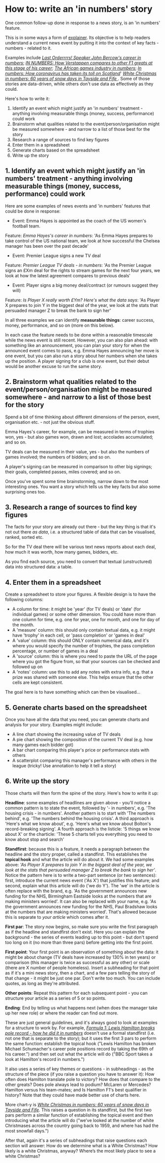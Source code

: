 # How to: write an 'in numbers' story

One common follow-up done in response to a news story, is an 'in numbers' feature.

This is in some ways a form of [explainer](https://github.com/paulbradshaw/journalismrecipebook/blob/main/explainer.md). Its objective is to help readers understand a current news event by putting it into the context of key facts - numbers - related to it.

Examples include *[Last Orderrrrs! Speaker John Bercow's career in numbers](https://www.bbc.co.uk/news/uk-politics-50237401.amp)*; *[IN NUMBERS: How Verstappen compares to other F1 greats at this stage of his career](https://www.formula1.com/en/latest/article.in-numbers-how-verstappen-compares-to-other-f1-greats-at-this-stage-of-his.m8QeD2t7xQGjmY4tqTd0q.html)*; *[The African games industry in numbers](https://www.gamesindustry.biz/the-african-games-industry-in-numbers)*; *[In numbers: How coronavirus has taken its toll on Scotland](https://news.stv.tv/scotland/in-numbers-how-coronavirus-is-taking-its-toll-on-scotland)*' *[White Christmas in numbers: 60 years of snow days in Tayside and Fife
](https://thecourier.co.uk/fp/news/scotland/3998065/white-christmas-in-numbers/)*. Some of those stories are data-driven, while others don't use data as effectively as they could.

Here's how to write it:

1. Identify an event which might justify an 'in numbers' treatment - anything involving measurable things (money, success, performance) could work
2. Brainstorm what qualities related to the event/person/organisation might be measured somewhere - and narrow to a list of those best for the story
3. Research a range of sources to find key figures
4. Enter them in a spreadsheet
5. Generate charts based on the spreadsheet
6. Write up the story


## 1. Identify an event which might justify an 'in numbers' treatment - anything involving measurable things (money, success, performance) could work

Here are some examples of news events and 'in numbers' features that could be done in response:

* Event: Emma Hayes is appointed as the coach of the US women's football team.

Feature: *Emma Hayes's career in numbers*: 'As Emma Hayes prepares to take control of the US national team, we look at how successful the Chelsea manager has been over the past decade'

* Event: Premier League signs a new TV deal

Feature: *Premier League TV deals - in numbers*: 'As the Premier League signs an £Xm deal for the rights to stream games for the next four years, we look at how the latest agreement compares to previous deals'

* Event: Player signs a big money deal/contract (or rumours suggest they will)

Feature: *Is Player X really worth £Ym? Here's what the data says*: 'As Player X prepares to join Y in the biggest deal of the year, we look at the stats that persuaded manager Z to break the bank to sign her'

In all three examples we can identify **measurable things**: career success, money, performance, and so on (more on this below).

In each case the feature needs to be done within a reasonable timescale while the news event is still recent. However, you can also plan ahead: with something like an announcement, you can plan your story for when the announced event comes to pass, e.g. Emma Hayes announcing her move is one event, but you can also run a story about her numbers when she takes up the position. A player signing for a club is one event, but their debut would be another excuse to run the same story.

## 2. Brainstorm what qualities related to the event/person/organisation might be measured somewhere - and narrow to a list of those best for the story

Spend a bit of time thinking about different dimensions of the person, event, organisation etc. - not just the obvious stuff.

Emma Hayes's career, for example, can be measured in terms of trophies won, yes - but also games won, drawn and lost; accolades accumulated; and so on. 

TV deals can be measured in their value, yes - but also the numbers of games involved; the numbers of bidders; and so on.

A player's signing can be measured in comparison to other big signings; their goals, completed passes, miles covered; and so on. 

Once you've spent some time brainstorming, narrow down to the most interesting ones. You want a story which tells us the key facts but also some surprising ones too.

## 3. Research a range of sources to find key figures

The facts for your story are already out there - but the key thing is that it's not out there *as data*, i.e. a structured table of data that can be visualised, ranked, sorted etc.

So for the TV deal there will be various text news reports about each deal, how much it was worth, how many games, bidders, etc. 

As you find each source, you need to convert that textual (unstructured) data into structured data: a table.

## 4. Enter them in a spreadsheet

Create a spreadsheet to store your figures. A flexible design is to have the following columns:

* A column for time: it might be 'year' (for TV deals) or 'date' (for individual games) or some other dimension. You could have more than one column for time, e.g. one for year, one for month, and one for day of the month.
* A 'measure' column: this should only contain textual data, e.g. it might have 'trophy' in each cell, or 'pass completion' or 'games in deal'
* A 'value' column: this should ONLY contain numerical data, and it's where you would specify the number of trophies, the pass completion percentage, or number of games in a deal
* A 'source' column: this is where you need to paste the URL of the page where you got the figure from, so that your sources can be checked and followed up on
* A 'notes' column: use this to add any notes with extra info, e.g. that a prize was shared with someone else. This helps ensure that the other cells are kept consistent.

The goal here is to have something which can then be visualised...

## 5. Generate charts based on the spreadsheet

Once you have all the data that you need, you can generate charts and analysis for your story. Examples might include:

* A line chart showing the increasing value of TV deals
* A pie chart showing the composition of the current TV deal (e.g. how many games each bidder got)
* A bar chart comparing this player's price or performance stats with others
* A scatterplot comparing this manager's performance with others in the league (tricky! Use annotation to help it tell a story)

## 6. Write up the story

Those charts will then form the spine of the story. Here's how to write it up:

**Headline**: some examples of headlines are given above - you'll notice a common pattern is to state the event, followed by '- in numbers', e.g. 'The housing crisis - in numbers'. Another pattern is to start with 'The numbers behind', e.g. 'The numbers behind the housing crisis'. A third approach is 'Here's what we know about', e.g. 'Here's what we know about Bolton's record-breaking signing'. A fourth approach is the listicle: '5 things we know about X' or the charticle: 'These 5 charts tell you everything you need to know about stop and search'

**Standfirst**: because this is a feature, it needs a paragraph between the headline and the story proper, called a standfirst. This establishes the **topical hook** and what the article will do about it. We had some examples above: *'As Player X prepares to join Y in the biggest deal of the year, we look at the stats that persuaded manager Z to break the bank to sign her'*. Notice the pattern here is to write a two-part sentence (or two sentences): first, introduce the current news event ('As X') that justifies this feature; and second, explain what this article will do ('we do Y'). The 'we' in the article is often replace with the brand, e.g. 'As the government announces new funding for the NHS, Birmingham Eastside looks at the numbers that are making ministers worried'. It can also be replaced with your name, e.g. 'As the government announces new funding for the NHS, Paul Bradshaw looks at the numbers that are making ministers worried'. That's allowed because this is separate to *your article* which comes after it.

**First par**: The story now begins, so make sure you write the first paragraph as if the headline and standfirst don't exist. Here you can explain the background - the series of events leading up to this point - but don't spend too long on it (no more than three pars) before getting into the first point.

**First point**: Your first point is an observation of something about the data: it might be about change (TV deals have increased by 130% in ten years) or comparison (this manager is twice as successful as any other) or scale (there are X number of people homeless). Insert a subheading for that point as if it's a mini news story, then a chart, and a few pars telling the story of that change - it might be just one par. Don't write too much. You can include quotes, as long as they're attributed.

**Other points**: Repeat this pattern for each subsequent point - you can structure your article as a series of 5 or so points.

**Ending**: End by telling us what happens next (when does the manager take up her new role) or where the reader can find out more.

These are just general guidelines, and it's always good to look at examples for a structure to work by. For example, *[Formula 1: Lewis Hamilton breaks pole record - how he did it in numbers](https://www.bbc.co.uk/sport/formula1/41003336)* doesn't use a formal standfirst (i.e. not one that is separate to the story); but it uses the first 3 pars to perform the same function: establish the topical hook ("Lewis Hamilton has broken Michael Schumacher's career pole positions record by taking the 69th of his career.") and then set out what the article will do ("BBC Sport takes a look at Hamilton's record in numbers.")

It also uses a series of key themes or questions - in subheadings - as the structure of the piece (if you raise a question you have to answer it): How often does Hamilton translate pole to victory? How does that compare to the other greats? Does pole always lead to podium? McLaren or Mercedes? Hamilton versus his team-mates; and Is Hamilton F1's best qualifier in history? Note that they could have made better use of charts here. 

More chart-y is *[White Christmas in numbers: 60 years of snow days in Tayside and Fife](https://www.thecourier.co.uk/fp/news/scotland/3998065/white-christmas-in-numbers/)*. This raises a question in its standfirst, but the first two pars perform a similar function of establishing the topical event and then introducing what the article will do ("we’ve looked at the number of white Christmases across the country going back to 1959, and where has had the most snowfall days.")

After that, again it's a series of subheadings that raise questions each section will answer: How do we determine what is a White Christmas? How likely is a white Christmas, anyway? Where’s the most likely place to see a white Christmas?


